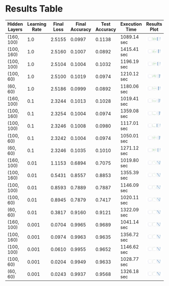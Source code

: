 # Results Table

| Hidden Layers | Learning Rate | Final Loss | Final Accuracy | Test Accuracy | Execution Time | Results Plot                                              |
| ------------- | ------------- | ---------- | -------------- | ------------- | -------------- | --------------------------------------------------------- |
| (160, 100)    | 1.0           | 2.5155     | 0.0997         | 0.1138        | 1089.14 sec    | ![img](Results\results_lr1\results_160_100_1.png)         |
| (100, 160)    | 1.0           | 2.5160     | 0.1007         | 0.0892        | 1415.41 sec    | ![img](Results\results_lr1\results_100_160_1.png)         |
| (100, 100)    | 1.0           | 2.5104     | 0.1004         | 0.1032        | 1196.19 sec    | ![img](Results\results_lr1\results_100_100_1.png)         |
| (100, 60)     | 1.0           | 2.5100     | 0.1019         | 0.0974        | 1210.12 sec    | ![img](Results\results_lr1\results_100_60_1.png)          |
| (60, 60)      | 1.0           | 2.5186     | 0.0999         | 0.0892        | 1180.06 sec    | ![img](Results\results_lr1\results_60_60_1.png)           |
| (160, 100)    | 0.1           | 2.3244     | 0.1013         | 0.1028        | 1019.41 sec    | ![img](Results\results_lr0.1\results_160_100_0.1.png)     |
| (100, 160)    | 0.1           | 2.3254     | 0.1004         | 0.0974        | 1359.08 sec    | ![img](Results\results_lr0.1\results_100_160_0.1.png)     |
| (100, 100)    | 0.1           | 2.3246     | 0.1008         | 0.0980        | 1117.01 sec    | ![img](Results\results_lr0.1\results_100_100_0.1.png)     |
| (100, 60)     | 0.1           | 2.3242     | 0.1004         | 0.0974        | 1050.01 sec    | ![img](Results\results_lr0.1\results_100_60_.1.png)       |
| (60, 60)      | 0.1           | 2.3246     | 0.1035         | 0.1010        | 1271.12 sec    | ![img](Results\results_lr0.1\results_60_60_0.1.png)       |
| (160, 100)    | 0.01          | 1.1153     | 0.6894         | 0.7075        | 1019.80 sec    | ![img](Results\results_lr0.01\results_160_100_0.01.png)   |
| (100, 160)    | 0.01          | 0.5431     | 0.8557         | 0.8853        | 1355.39 sec    | ![img](Results\results_lr0.01\results_100_160_0.01.png)   |
| (100, 100)    | 0.01          | 0.8593     | 0.7889         | 0.7887        | 1146.09 sec    | ![img](Results\results_lr0.01\results_100_100_0.01.png)   |
| (100, 60)     | 0.01          | 0.8945     | 0.7879         | 0.7417        | 1020.11 sec    | ![img](Results\results_lr0.01\results_100_60_0.01.png)    |
| (60, 60)      | 0.01          | 0.3817     | 0.9160         | 0.9121        | 1322.09 sec    | ![img](Results\results_lr0.01\results_60_60_0.01.png)     |
| (160, 100)    | 0.001         | 0.0704     | 0.9965         | 0.9689        | 1041.14 sec    | ![img](Results\results_lr0.001\results_160_100_0.001.png) |
| (100, 160)    | 0.001         | 0.0974     | 0.9963         | 0.9635        | 1356.72 sec    | ![img](Results\results_lr0.001\results_100_160_0.001.png) |
| (100, 100)    | 0.001         | 0.0610     | 0.9955         | 0.9652        | 1146.62 sec    | ![img](Results\results_lr0.001\results_100_100_0.001.png) |
| (100, 60)     | 0.001         | 0.0204     | 0.9949         | 0.9633        | 1028.77 sec    | ![img](Results\results_lr0.001\results_100_60_0.001.png)  |
| (60, 60)      | 0.001         | 0.0243     | 0.9937         | 0.9568        | 1326.18 sec    | ![img](Results\results_lr0.001\results_60_60_0.001.png)   |
